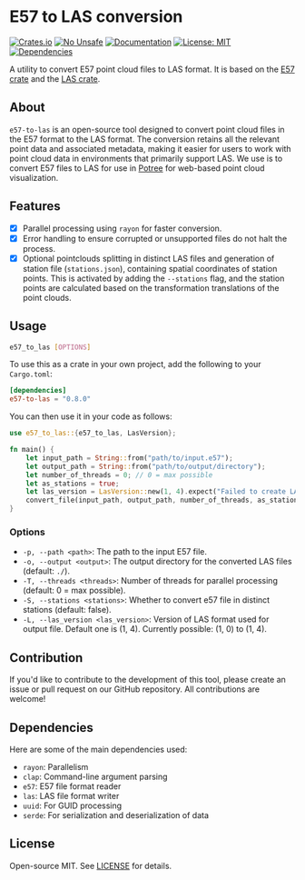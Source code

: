 # E57 to LAS conversion

[![Crates.io](https://img.shields.io/crates/v/e57-to-las.svg)](https://crates.io/crates/e57-to-las)
[![No Unsafe](https://img.shields.io/badge/unsafe-forbidden-brightgreen.svg)](https://doc.rust-lang.org/nomicon/meet-safe-and-unsafe.html)
[![Documentation](https://docs.rs/e57-to-las/badge.svg)](https://docs.rs/e57-to-las)
[![License: MIT](https://img.shields.io/badge/License-MIT-blue.svg)](https://opensource.org/licenses/MIT)
[![Dependencies](https://deps.rs/repo/github/nivalis-studio/e57-to-las/status.svg)](https://deps.rs/repo/github/nivalis-studio/e57-to-las)

A utility to convert E57 point cloud files to LAS format. It is based on the [E57 crate](https://github.com/cry-inc/e57) and the [LAS crate](https://github.com/gadomski/las-rs).

## About

`e57-to-las` is an open-source tool designed to convert point cloud files in the E57 format to the LAS format. The conversion retains all the relevant point data and associated metadata, making it easier for users to work with point cloud data in environments that primarily support LAS. We use is to convert E57 files to LAS for use in [Potree](https://github.com/potree/potree/) for web-based point cloud visualization.

## Features

- [x] Parallel processing using `rayon` for faster conversion.
- [x] Error handling to ensure corrupted or unsupported files do not halt the process.
- [x] Optional pointclouds splitting in distinct LAS files and generation of station file (`stations.json`), containing spatial coordinates of station points. This is activated by adding the `--stations` flag, and the station points are calculated based on the transformation translations of the point clouds.

## Usage

```bash
e57_to_las [OPTIONS]
```

To use this as a crate in your own project, add the following to your `Cargo.toml`:

```toml
[dependencies]
e57-to-las = "0.8.0"
```

You can then use it in your code as follows:

```rust
use e57_to_las::{e57_to_las, LasVersion};

fn main() {
    let input_path = String::from("path/to/input.e57");
    let output_path = String::from("path/to/output/directory");
    let number_of_threads = 0; // 0 = max possible
    let as_stations = true;
    let las_version = LasVersion::new(1, 4).expect("Failed to create LAS version"); // 1.0 to 1.4
    convert_file(input_path, output_path, number_of_threads, as_stations, las_version);
}
```

### Options

- `-p, --path <path>`: The path to the input E57 file.
- `-o, --output <output>`: The output directory for the converted LAS files (default: `./`).
- `-T, --threads <threads>`: Number of threads for parallel processing (default: 0 = max possible).
- `-S, --stations <stations>`: Whether to convert e57 file in distinct stations (default: false).
- `-L, --las_version <las_version>`: Version of LAS format used for output file. Default one is (1, 4). Currently possible: (1, 0) to (1, 4).

## Contribution

If you'd like to contribute to the development of this tool, please create an issue or pull request on our GitHub repository. All contributions are welcome!

## Dependencies

Here are some of the main dependencies used:

- `rayon`: Parallelism
- `clap`: Command-line argument parsing
- `e57`: E57 file format reader
- `las`: LAS file format writer
- `uuid`: For GUID processing
- `serde`: For serialization and deserialization of data

## License

Open-source MIT. See [LICENSE](LICENSE) for details.
